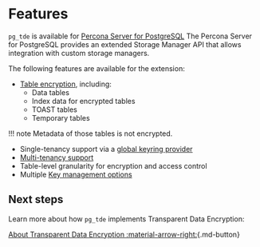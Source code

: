 # Features

`pg_tde` is available for [Percona Server for PostgreSQL](https://docs.percona.com/postgresql/17/)
The Percona Server for PostgreSQL provides an extended Storage Manager API that allows integration with custom storage managers.

The following features are available for the extension:

* [Table encryption](test.md#encrypt-data-in-a-new-table), including:
    * Data tables
    * Index data for encrypted tables
    * TOAST tables
    * Temporary tables

!!! note
    Metadata of those tables is not encrypted.

* Single-tenancy support via a [global keyring provider](global-key-provider-configuration/set-principal-key.md)
* [Multi-tenancy support](how-to/multi-tenant-setup.md)
* Table-level granularity for encryption and access control
* Multiple [Key management options](global-key-provider-configuration/overview.md)

## Next steps

Learn more about how `pg_tde` implements Transparent Data Encryption:

[About Transparent Data Encryption :material-arrow-right:](index/about-tde.md){.md-button}
